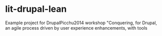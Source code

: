 lit-drupal-lean
===============

Example project for DrupalPicchu2014 workshop "Conquering, for Drupal, an agile process driven by user experience enhancements, with tools
